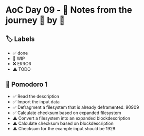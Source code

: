 # AoC Day 09 - 📝 Notes from the journey 🍅 by 🍅

## 🏷️ Labels

- ✅ done
- 🚧 WIP
- ❌ ERROR
- ⚠️ TODO

## 🍅 Pomodoro 1
- ✅ Read the description
- ✅ Import the input data
- ✅ Defragment a filesystem that is already deframented: 90909
- ✅ Calculate checksum based on expanded filesystem
- ⚠️ Convert a filesystem into an expanded blockdescription
- ⚠️ Calculate checksum based on blockdescription
- ⚠️ Checksum for the example input should be 1928
